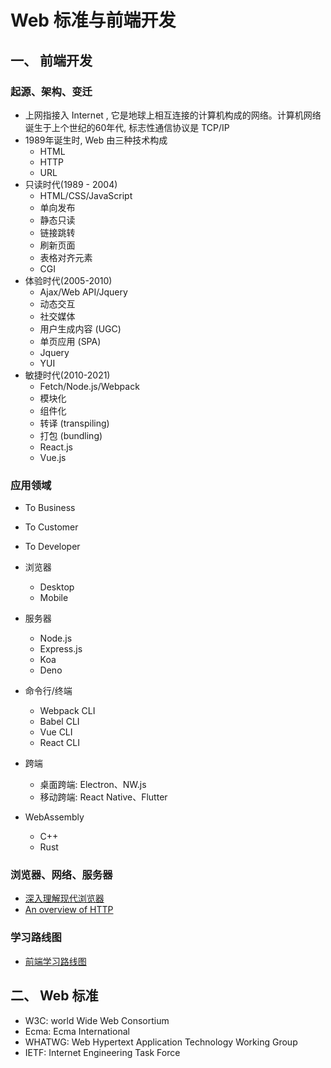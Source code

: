# Web 标准与前端开发

## 一、 前端开发
### 起源、架构、变迁
- 上网指接入 Internet , 它是地球上相互连接的计算机构成的网络。计算机网络诞生于上个世纪的60年代, 标志性通信协议是 TCP/IP
- 1989年诞生时, Web 由三种技术构成
  - HTML
  - HTTP
  - URL
- 只读时代(1989 - 2004)
  - HTML/CSS/JavaScript
  - 单向发布
  - 静态只读
  - 链接跳转
  - 刷新页面
  - 表格对齐元素
  - CGI
- 体验时代(2005-2010)
  - Ajax/Web API/Jquery
  - 动态交互
  - 社交媒体
  - 用户生成内容 (UGC)
  - 单页应用 (SPA)
  - Jquery
  - YUI
- 敏捷时代(2010-2021)
  - Fetch/Node.js/Webpack
  - 模块化
  - 组件化
  - 转译 (transpiling)
  - 打包 (bundling)
  - React.js
  - Vue.js
### 应用领域
- To Business
- To Customer
- To Developer

- 浏览器
  - Desktop
  - Mobile
- 服务器
  - Node.js
  - Express.js
  - Koa
  - Deno
- 命令行/终端
  - Webpack CLI
  - Babel CLI
  - Vue CLI
  - React CLI
- 跨端
  - 桌面跨端: Electron、NW.js
  - 移动跨端: React Native、Flutter
- WebAssembly
  - C++
  - Rust
### 浏览器、网络、服务器
- [深入理解现代浏览器](https://security.feishu.cn/link/safety?target=https%3A%2F%2Fgithub.com%2F75team%2Fw3c%2Fblob%2Fmaster%2Farticles%2F20190603_cncuckoo_%25E6%25B7%25B1%25E5%2585%25A5%25E7%2590%2586%25E8%25A7%25A3%25E7%258E%25B0%25E4%25BB%25A3%25E6%25B5%258F%25E8%25A7%2588%25E5%2599%25A8.md&scene=ccm&logParams=%7B%22location%22%3A%22ccm_drive%22%7D&lang=zh-CN)
- [An overview of HTTP](https://developer.mozilla.org/en-US/docs/Web/HTTP/Overview)

### 学习路线图
- [前端学习路线图](https://roadmap.sh/frontend)

## 二、 Web 标准
- W3C: world Wide Web Consortium
- Ecma: Ecma International
- WHATWG: Web Hypertext Application Technology Working Group
- IETF: Internet Engineering Task Force